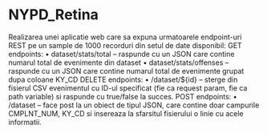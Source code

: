 # NYPD_Retina
Realizarea unei aplicatie web care sa expuna urmatoarele endpoint-uri REST pe un sample de 1000 recorduri din setul de date disponibil:
GET endpoints:
•	dataset/stats/total – raspunde cu un JSON care contine numarul total de evenimente din dataset
•	dataset/stats/offenses – raspunde cu un JSON care contine numarul total de evenimente grupat dupa coloane KY_CD
DELETE endpoints:
•	/dataset/${id} – sterge din fisierul CSV evenimentul cu ID-ul specificat (fie ca request param, fie ca path variable) si raspunde cu true/false la succes.
POST endpoints:
•	/dataset – face post la un obiect de tipul JSON, care contine doar campurile CMPLNT_NUM, KY_CD si insereaza la sfarsitul fisierului o linie cu acele informatii.
